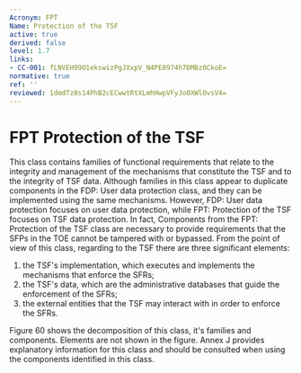 ```yaml
---
Acronym: FPT
Name: Protection of the TSF
active: true
derived: false
level: 1.7
links:
- CC-001: fLNVEH99O1ekswizPgJXxpV_N4PE8974h7DMBz0CkoE=
normative: true
ref: ''
reviewed: 1dmdTz8s14PhB2cECwwtRtXLmhHwpVFyJo0XWlOvsV4=
---
```


# FPT Protection of the TSF

This class contains families of functional requirements that relate to the integrity and management of the mechanisms that constitute the TSF and to the integrity of TSF data. Although families in this class appear to duplicate components in the FDP: User data protection class, and they can be implemented using the same mechanisms. However, FDP: User data protection focuses on user data protection, while FPT: Protection of the TSF focuses on TSF data protection.
In fact, Components from the FPT: Protection of the TSF class are necessary to provide requirements that the SFPs in the TOE cannot be tampered with or bypassed. From the point of view of this class, regarding to the TSF there are three significant elements:
1. the TSF's implementation, which executes and implements the mechanisms that enforce the SFRs;
2. the TSF's data, which are the administrative databases that guide the enforcement of the SFRs;
3. the external entities that the TSF may interact with in order to enforce the SFRs.

Figure 60 shows the decomposition of this class, it's families and components. Elements are not shown in the figure.
Annex J provides explanatory information for this class and should be consulted when using the components identified in this class.